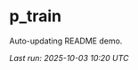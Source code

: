 # p_train

Auto-updating README demo.

<!--START_SECTION:status-->
_Last run: 2025-10-03 10:20 UTC_
<!--END_SECTION:status-->










































































































































































































































































































































































































































































































































































































































































































































































































































































































































































































































